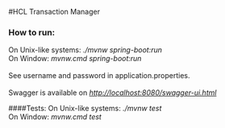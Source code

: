 #HCL Transaction Manager

### How to run:
On Unix-like systems: *./mvnw spring-boot:run*<br>
On Window: *mvnw.cmd spring-boot:run*<br>
<br>
See username and password in application.properties.
<br><br>
Swagger is available on <a href="http://localhost:8080/swagger-ui.html">*http://localhost:8080/swagger-ui.html*</a>
<br>

####Tests:
On Unix-like systems: *./mvnw test*<br>
On Window: *mvnw.cmd test*<br>